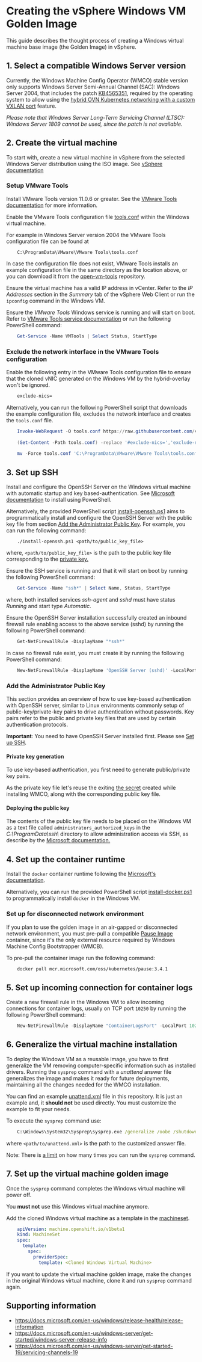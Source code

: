 # Creating the vSphere Windows VM Golden Image

This guide describes the thought process of creating a Windows virtual machine base image (the Golden Image) in vSphere.

## 1. Select a compatible Windows Server version

Currently, the Windows Machine Config Operator (WMCO) stable version only supports Windows Server Semi-Annual
Channel (SAC): Windows Server 2004, that includes the patch [KB4565351](https://support.microsoft.com/en-us/help/4565351/windows-10-update-kb4565351), 
required by the operating system to allow using the [hybrid OVN Kubernetes networking with a 
custom VXLAN port](setup-hybrid-OVNKubernetes-cluster.md#vSphere) feature.

*Please note that Windows Server Long-Term Servicing Channel (LTSC): Windows Server 1809 cannot be used, since 
the patch is not available.*

## 2. Create the virtual machine

To start with, create a new virtual machine in vSphere from the selected Windows Server distribution using the ISO image.
See [vSphere documentation](https://docs.vmware.com/en/VMware-vSphere/6.0/com.vmware.vsphere.hostclient.doc/GUID-7834894B-DD17-4D59-A9BF-A33D02478521.html)

### Setup VMware Tools

Install VMware Tools version 11.0.6 or greater. See the [VMware Tools documentation](https://docs.vmware.com/en/VMware-Tools/11.2.0/com.vmware.vsphere.vmwaretools.doc/GUID-D8892B15-73A5-4FCE-AB7D-56C2C90BD951.html) for more information.

Enable the VMware Tools configuration file [tools.conf](https://docs.vmware.com/en/VMware-Tools/11.2.0/com.vmware.vsphere.vmwaretools.doc/GUID-EA16729B-43C9-4DF9-B780-9B358E71B4AB.html) within the Windows virtual machine.

For example in Windows Server version 2004 the VMware Tools configuration file can be found at

```
    C:\ProgramData\VMware\VMware Tools\tools.conf
```

In case the configuration file does not exist, VMware Tools installs an example configuration file in the same 
directory as the location above, or you can download it from the
[open-vm-tools](https://raw.githubusercontent.com/vmware/open-vm-tools/master/open-vm-tools/tools.conf) repository.

Ensure the virtual machine has a valid IP address in vCenter. Refer to the *IP Addresses* section in the *Summary* tab 
of the vSphere Web Client or run the `ipconfig` command in the Windows VM.

Ensure the *VMware Tools* Windows service is running and will start on boot. Refer to [VMware Tools service 
documentation](https://docs.vmware.com/en/VMware-vSphere/6.0/com.vmware.vsphere.vm_admin.doc/GUID-0BD592B1-A300-4C09-808A-BB447FAE2C2A.html) 
or run the following PowerShell command:

```powershell
    Get-Service -Name VMTools | Select Status, StartType 
```

### Exclude the network interface in the VMware Tools configuration

Enable the following entry in the VMware Tools configuration file to ensure that the cloned vNIC generated on 
the Windows VM by the hybrid-overlay won't be ignored.

```bash
    exclude-nics=
``` 

Alternatively, you can run the following PowerShell script that downloads the example configuration file, excludes 
the network interface and creates the `tools.conf` file.

```powershell
    Invoke-WebRequest -O tools.conf https://raw.githubusercontent.com/vmware/open-vm-tools/master/open-vm-tools/tools.conf
    
    (Get-Content -Path tools.conf) -replace '#exclude-nics=','exclude-nics=' | Set-Content -Force -Path tools.conf
    
    mv -Force tools.conf 'C:\ProgramData\VMware\VMware Tools\tools.conf'
```

## 3. Set up SSH

Install and configure the OpenSSH Server on the Windows virtual machine with automatic startup and key based-authentication.
See [Microsoft documentation](https://docs.microsoft.com/en-us/windows-server/administration/openssh/openssh_install_firstuse)
to install using PowerShell.

Alternatively, the provided PowerShell script [install-openssh.ps1](vsphere_ci/scripts/install-openssh.ps1) aims to 
programmatically install and configure the OpenSSH Server with the public key file from section [Add the Administrator 
Public Key](#add-the-administrator-public-key). For example, you can run the following command:

```
    ./install-openssh.ps1 <path/to/public_key_file>
```

where, `<path/to/public_key_file>` is the path to the public key file corresponding to the [private key.](../README.md#create-a-private-key-secret)

Ensure the SSH service is running and that it will start on boot by running the following PowerShell command:

```powershell
    Get-Service -Name "ssh*" | Select Name, Status, StartType 
```

where, both installed services *ssh-agent* and *sshd* must have status *Running* and start type *Automatic*.

Ensure the OpenSSH Server installation successfully created an inbound firewall rule enabling access to the above 
service (sshd) by running the following PowerShell command:

```powershell
    Get-NetFirewallRule -DisplayName "*ssh*"
```

In case no firewall rule exist, you must create it by running the following PowerShell command:

```powershell
    New-NetFirewallRule -DisplayName 'OpenSSH Server (sshd)' -LocalPort 22 -Enabled True -Direction Inbound -Protocol TCP -Action Allow 
```

### Add the Administrator Public Key

This section provides an overview of how to use key-based authentication with OpenSSH server, similar to Linux 
environments commonly setup of public-key/private-key pairs to drive authentication without passwords. Key pairs refer 
to the public and private key files that are used by certain authentication protocols.

**Important**: You need to have OpenSSH Server installed first. Please see [Set up SSH](#3-set-up-ssh).

#### Private key generation

To use key-based authentication, you first need to generate public/private key pairs. 

As the private key file let's reuse the exiting [the secret](../README.md#create-a-private-key-secret) created while 
installing WMCO, along with the corresponding public key file.

#### Deploying the public key

The contents of the public key file needs to be placed on the Windows VM as a text file called 
`administrators_authorized_keys` in the *C:\ProgramData\ssh\\* directory to allow administration access via SSH, as 
describe by the [Microsoft documentation.](https://docs.microsoft.com/en-us/windows-server/administration/openssh/openssh_keymanagement#administrative-user) 

## 4. Set up the container runtime

Install the `docker` container runtime following the [Microsoft's documentation](https://docs.microsoft.com/en-us/virtualization/windowscontainers/quick-start/set-up-environment?tabs=Windows-Server).

Alternatively, you can run the provided PowerShell script [install-docker.ps1](vsphere_ci/scripts/install-docker.ps1) 
to programmatically install `docker` in the Windows VM.

### Set up for disconnected network environment

If you plan to use the golden image in an air-gapped or disconnected network environment, you must pre-pull a
compatible [Pause Image](https://kubernetes.io/docs/setup/production-environment/windows/intro-windows-in-kubernetes/#pause-image)
container, since it's the only external resource required by Windows Machine Config Bootstrapper (WMCB).

To pre-pull the container image run the following command:
```bash
    docker pull mcr.microsoft.com/oss/kubernetes/pause:3.4.1
 ```

## 5. Set up incoming connection for container logs

Create a new firewall rule in the Windows VM to allow incoming connections for container logs, usually 
on TCP port `10250` by running the following PowerShell command:

```powershell
    New-NetFirewallRule -DisplayName "ContainerLogsPort" -LocalPort 10250 -Enabled True -Direction Inbound -Protocol TCP -Action Allow -EdgeTraversalPolicy Allow
```

## 6. Generalize the virtual machine installation

To deploy the Windows VM as a reusable image, you have to first generalize the VM removing computer-specific information 
such as installed drivers. Running the `sysprep` command with a *unattend* answer file generalizes the image and 
makes it ready for future deployments, maintaining all the changes needed for the WMCO installation. 

You can find an example [unattend.xml](unattend.xml) file in this repository. It is just an example and, it **should 
not** be used directly. You must customize the example to fit your needs.

To execute the `sysprep` command use:

```cmd
    C:\Windows\System32\Sysprep\sysprep.exe /generalize /oobe /shutdown /unattend:<path/to/unattend.xml>
```

where `<path/to/unattend.xml>` is the path to the customized answer file.

Note: There is [a limit](https://docs.microsoft.com/en-us/windows-hardware/manufacture/desktop/sysprep--generalize--a-windows-installation#limits-on-how-many-times-you-can-run-sysprep)
on how many times you can run the `sysprep` command.

## 7. Set up the virtual machine golden image

Once the `sysprep` command completes the Windows virtual machine will power off. 

You **must not** use this Windows virtual machine anymore. 

Add the cloned Windows virtual machine as a template in the [machineset](../README.md#configuring-windows-instances-provisioned-through-machinesets).

```yaml
    apiVersion: machine.openshift.io/v1beta1
    kind: MachineSet
    spec:
      template:
        spec:
          providerSpec:
            template: <Cloned Windows Virtual Machine>
```

If you want to update the virtual machine golden image, make the changes in the original Windows virtual machine, 
clone it and run `sysprep` command again.

## Supporting information

* https://docs.microsoft.com/en-us/windows/release-health/release-information
* https://docs.microsoft.com/en-us/windows-server/get-started/windows-server-release-info
* https://docs.microsoft.com/en-us/windows-server/get-started-19/servicing-channels-19
